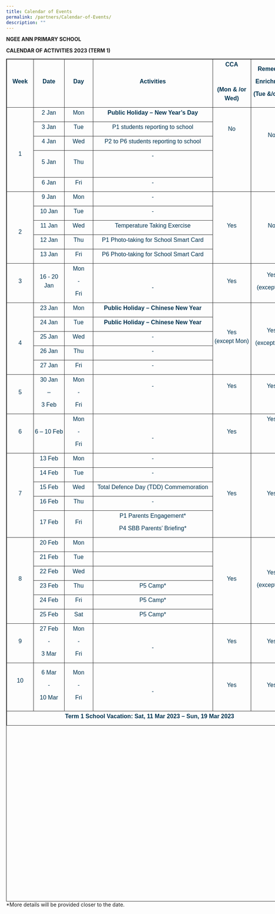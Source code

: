 ```yaml
---
title: Calendar of Events
permalink: /partners/Calendar-of-Events/
description: ""
---
```

**NGEE ANN PRIMARY SCHOOL**

**CALENDAR OF ACTIVITIES 2023 (TERM 1)**

<table class="iveo_table ives_tab_dark ive_eobj_center" align="left" width="642" style="margin: auto; outline: 0px; padding: 0px; clear: both; border: 1px solid rgb(42, 42, 42); border-spacing: 1px; border-collapse: collapse; width: 781px; height: 2291px;"><tbody class="" style="margin: 0px; outline: 0px; padding: 0px;"><tr class="" style="margin: 0px; outline: 0px; padding: 0px;"><td width="55" class="" style="margin: 0px; outline: 0px; padding: 2px; text-align: center; border: 1px solid rgb(42, 42, 42); width: 70px;"><p class="" align="center" style="margin: 0px 0px 10px; outline: 0px; padding: 0px; line-height: 24px; color: rgb(0, 51, 80); font-family: Nunito, sans-serif; font-size: 16px; font-weight: normal;"><b class="" style="margin: 0px; outline: 0px; padding: 0px;"><span class="" style="margin: 0px; outline: 0px; padding: 0px;">Week</span></b><b class="" style="margin: 0px; outline: 0px; padding: 0px;"><span class="" style="margin: 0px; outline: 0px; padding: 0px;"></span></b></p></td><td width="66" class="" style="margin: 0px; outline: 0px; padding: 2px; text-align: center; border: 1px solid rgb(42, 42, 42); width: 83px;"><p class="" align="center" style="margin: 0px 0px 10px; outline: 0px; padding: 0px; line-height: 24px; color: rgb(0, 51, 80); font-family: Nunito, sans-serif; font-size: 16px; font-weight: normal;"><b class="" style="margin: 0px; outline: 0px; padding: 0px;"><span class="" style="margin: 0px; outline: 0px; padding: 0px;">Date</span></b><b class="" style="margin: 0px; outline: 0px; padding: 0px;"><span class="" style="margin: 0px; outline: 0px; padding: 0px;"></span></b></p></td><td width="60" class="" style="margin: 0px; outline: 0px; padding: 2px; text-align: center; border: 1px solid rgb(42, 42, 42); width: 76px;"><p class="" align="center" style="margin: 0px 0px 10px; outline: 0px; padding: 0px; line-height: 24px; color: rgb(0, 51, 80); font-family: Nunito, sans-serif; font-size: 16px; font-weight: normal;"><b class="" style="margin: 0px; outline: 0px; padding: 0px;"><span class="" style="margin: 0px; outline: 0px; padding: 0px;">Day</span></b><b class="" style="margin: 0px; outline: 0px; padding: 0px;"><span class="" style="margin: 0px; outline: 0px; padding: 0px;"></span></b></p></td><td width="286" class="" style="margin: 0px; outline: 0px; padding: 2px; text-align: center; border: 1px solid rgb(42, 42, 42); width: 338px;"><p class="" align="center" style="margin: 0px 0px 10px; outline: 0px; padding: 0px; line-height: 24px; color: rgb(0, 51, 80); font-family: Nunito, sans-serif; font-size: 16px; font-weight: normal;"><b class="" style="margin: 0px; outline: 0px; padding: 0px;"><span class="" style="margin: 0px; outline: 0px; padding: 0px;">Activities</span></b><b class="" style="margin: 0px; outline: 0px; padding: 0px;"><span class="" style="margin: 0px; outline: 0px; padding: 0px;"></span></b></p></td><td width="84" class="" style="margin: 0px; outline: 0px; padding: 2px; text-align: center; border: 1px solid rgb(42, 42, 42); width: 103px;"><p class="" align="center" style="margin: 0px 0px 10px; outline: 0px; padding: 0px; line-height: 24px; color: rgb(0, 51, 80); font-family: Nunito, sans-serif; font-size: 16px; font-weight: normal;"><b class="" style="margin: 0px; outline: 0px; padding: 0px;"><span class="" style="margin: 0px; outline: 0px; padding: 0px;">CCA</span></b></p><p class="" align="center" style="margin: 0px 0px 10px; outline: 0px; padding: 0px; line-height: 24px; color: rgb(0, 51, 80); font-family: Nunito, sans-serif; font-size: 16px; font-weight: normal;"><b class="" style="margin: 0px; outline: 0px; padding: 0px;"><span class="" style="margin: 0px; outline: 0px; padding: 0px;">&nbsp;</span></b></p><p class="" align="center" style="margin: 0px 0px 10px; outline: 0px; padding: 0px; line-height: 24px; color: rgb(0, 51, 80); font-family: Nunito, sans-serif; font-size: 16px; font-weight: normal;"><b class="" style="margin: 0px; outline: 0px; padding: 0px;"><span class="" style="margin: 0px; outline: 0px; padding: 0px;">(Mon &amp; /or Wed)</span></b><b class="" style="margin: 0px; outline: 0px; padding: 0px;"><span class="" style="margin: 0px; outline: 0px; padding: 0px;"></span></b></p></td><td width="90" class="" style="margin: 0px; outline: 0px; padding: 2px; text-align: center; border: 1px solid rgb(42, 42, 42); width: 110px;"><p class="" align="center" style="margin: 0px 0px 10px; outline: 0px; padding: 0px; line-height: 24px; color: rgb(0, 51, 80); font-family: Nunito, sans-serif; font-size: 16px; font-weight: normal;"><b class="" style="margin: 0px; outline: 0px; padding: 0px;"><span class="" style="margin: 0px; outline: 0px; padding: 0px;">Remedial/</span></b></p><p class="" align="center" style="margin: 0px 0px 10px; outline: 0px; padding: 0px; line-height: 24px; color: rgb(0, 51, 80); font-family: Nunito, sans-serif; font-size: 16px; font-weight: normal;"><b class="" style="margin: 0px; outline: 0px; padding: 0px;"><span class="" style="margin: 0px; outline: 0px; padding: 0px;">Enrichment</span></b></p><p class="" align="center" style="margin: 0px 0px 10px; outline: 0px; padding: 0px; line-height: 24px; color: rgb(0, 51, 80); font-family: Nunito, sans-serif; font-size: 16px; font-weight: normal;"><b class="" style="margin: 0px; outline: 0px; padding: 0px;"><span class="" style="margin: 0px; outline: 0px; padding: 0px;">(Tue &amp;/or Fri)</span></b><b class="" style="margin: 0px; outline: 0px; padding: 0px;"><span class="" style="margin: 0px; outline: 0px; padding: 0px;"></span></b></p></td></tr><tr class="" style="margin: 0px; outline: 0px; padding: 0px;"><td width="55" rowspan="5" class="" style="margin: 0px; outline: 0px; padding: 2px; text-align: center; border: 1px solid rgb(42, 42, 42);"><p class="" align="center" style="margin: 0px 0px 10px; outline: 0px; padding: 0px; line-height: 24px; color: rgb(0, 51, 80); font-family: Nunito, sans-serif; font-size: 16px; font-weight: normal;"><span class="" style="margin: 0px; outline: 0px; padding: 0px;">&nbsp;</span></p><p class="" align="center" style="margin: 0px 0px 10px; outline: 0px; padding: 0px; line-height: 24px; color: rgb(0, 51, 80); font-family: Nunito, sans-serif; font-size: 16px; font-weight: normal;"><span class="" style="margin: 0px; outline: 0px; padding: 0px;">1</span><span class="" style="margin: 0px; outline: 0px; padding: 0px;"></span></p></td><td width="66" class="" style="margin: 0px; outline: 0px; padding: 2px; text-align: center; border: 1px solid rgb(42, 42, 42);"><p class="" align="center" style="margin: 0px 0px 10px; outline: 0px; padding: 0px; line-height: 24px; color: rgb(0, 51, 80); font-family: Nunito, sans-serif; font-size: 16px; font-weight: normal;"><span class="" style="margin: 0px; outline: 0px; padding: 0px;">2 Jan</span></p></td><td width="60" class="" style="margin: 0px; outline: 0px; padding: 2px; text-align: center; border: 1px solid rgb(42, 42, 42);"><p class="" align="center" style="margin: 0px 0px 10px; outline: 0px; padding: 0px; line-height: 24px; color: rgb(0, 51, 80); font-family: Nunito, sans-serif; font-size: 16px; font-weight: normal;"><span class="" style="margin: 0px; outline: 0px; padding: 0px;">Mon</span><span class="" style="margin: 0px; outline: 0px; padding: 0px;"></span></p></td><td width="286" class="" style="margin: 0px; outline: 0px; padding: 2px; text-align: center; border: 1px solid rgb(42, 42, 42);"><p class="" style="margin: 0px 0px 10px; outline: 0px; padding: 0px; line-height: 24px; color: rgb(0, 51, 80); font-family: Nunito, sans-serif; font-size: 16px; font-weight: normal;"><b class="" style="margin: 0px; outline: 0px; padding: 0px;"><span class="" style="margin: 0px; outline: 0px; padding: 0px;">Public Holiday – New Year’s Day</span></b></p></td><td width="84" rowspan="5" class="" style="margin: 0px; outline: 0px; padding: 2px; text-align: center; border: 1px solid rgb(42, 42, 42);"><p class="" align="center" style="margin: 0px 0px 10px; outline: 0px; padding: 0px; line-height: 24px; color: rgb(0, 51, 80); font-family: Nunito, sans-serif; font-size: 16px; font-weight: normal;"><span class="" style="margin: 0px; outline: 0px; padding: 0px;">No</span></p><p class="" align="center" style="margin: 0px 0px 10px; outline: 0px; padding: 0px; line-height: 24px; color: rgb(0, 51, 80); font-family: Nunito, sans-serif; font-size: 16px; font-weight: normal;"><span class="" style="margin: 0px; outline: 0px; padding: 0px;">&nbsp;</span></p><p class="" style="margin: 0px 0px 10px; outline: 0px; padding: 0px; line-height: 24px; color: rgb(0, 51, 80); font-family: Nunito, sans-serif; font-size: 16px; font-weight: normal;"><span class="" style="margin: 0px; outline: 0px; padding: 0px;">&nbsp;</span></p><p class="" style="margin: 0px 0px 10px; outline: 0px; padding: 0px; line-height: 24px; color: rgb(0, 51, 80); font-family: Nunito, sans-serif; font-size: 16px; font-weight: normal;"><span class="" style="margin: 0px; outline: 0px; padding: 0px;">&nbsp;</span></p></td><td width="90" rowspan="5" class="" style="margin: 0px; outline: 0px; padding: 2px; text-align: center; border: 1px solid rgb(42, 42, 42);"><p class="" align="center" style="margin: 0px 0px 10px; outline: 0px; padding: 0px; line-height: 24px; color: rgb(0, 51, 80); font-family: Nunito, sans-serif; font-size: 16px; font-weight: normal;"><span class="" style="margin: 0px; outline: 0px; padding: 0px;">No</span></p><p class="" align="center" style="margin: 0px 0px 10px; outline: 0px; padding: 0px; line-height: 24px; color: rgb(0, 51, 80); font-family: Nunito, sans-serif; font-size: 16px; font-weight: normal;"><span class="" style="margin: 0px; outline: 0px; padding: 0px;">&nbsp;</span></p><p class="" style="margin: 0px 0px 10px; outline: 0px; padding: 0px; line-height: 24px; color: rgb(0, 51, 80); font-family: Nunito, sans-serif; font-size: 16px; font-weight: normal;"><span class="" style="margin: 0px; outline: 0px; padding: 0px;">&nbsp;</span></p></td></tr><tr class="" style="margin: 0px; outline: 0px; padding: 0px;"><td width="66" class="" style="margin: 0px; outline: 0px; padding: 2px; text-align: center; border: 1px solid rgb(42, 42, 42);"><p class="" align="center" style="margin: 0px 0px 10px; outline: 0px; padding: 0px; line-height: 24px; color: rgb(0, 51, 80); font-family: Nunito, sans-serif; font-size: 16px; font-weight: normal;"><span class="" style="margin: 0px; outline: 0px; padding: 0px;">3 Jan</span></p></td><td width="60" class="" style="margin: 0px; outline: 0px; padding: 2px; text-align: center; border: 1px solid rgb(42, 42, 42);"><p class="" align="center" style="margin: 0px 0px 10px; outline: 0px; padding: 0px; line-height: 24px; color: rgb(0, 51, 80); font-family: Nunito, sans-serif; font-size: 16px; font-weight: normal;"><span class="" style="margin: 0px; outline: 0px; padding: 0px;">Tue</span><span class="" style="margin: 0px; outline: 0px; padding: 0px;"></span></p></td><td width="286" class="" style="margin: 0px; outline: 0px; padding: 2px; text-align: center; border: 1px solid rgb(42, 42, 42);"><p class="" style="margin: 0px 0px 10px; outline: 0px; padding: 0px; line-height: 24px; color: rgb(0, 51, 80); font-family: Nunito, sans-serif; font-size: 16px; font-weight: normal;"><span class="" style="margin: 0px; outline: 0px; padding: 0px;">P1 students reporting to school</span></p></td></tr><tr class="" style="margin: 0px; outline: 0px; padding: 0px;"><td width="66" class="" style="margin: 0px; outline: 0px; padding: 2px; text-align: center; border: 1px solid rgb(42, 42, 42);"><p class="" align="center" style="margin: 0px 0px 10px; outline: 0px; padding: 0px; line-height: 24px; color: rgb(0, 51, 80); font-family: Nunito, sans-serif; font-size: 16px; font-weight: normal;"><span class="" style="margin: 0px; outline: 0px; padding: 0px;">4 Jan</span><span class="" style="margin: 0px; outline: 0px; padding: 0px;"></span></p></td><td width="60" class="" style="margin: 0px; outline: 0px; padding: 2px; text-align: center; border: 1px solid rgb(42, 42, 42);"><p class="" align="center" style="margin: 0px 0px 10px; outline: 0px; padding: 0px; line-height: 24px; color: rgb(0, 51, 80); font-family: Nunito, sans-serif; font-size: 16px; font-weight: normal;"><span class="" style="margin: 0px; outline: 0px; padding: 0px;">Wed</span><span class="" style="margin: 0px; outline: 0px; padding: 0px;"></span></p></td><td width="286" class="" style="margin: 0px; outline: 0px; padding: 2px; text-align: center; border: 1px solid rgb(42, 42, 42);"><p class="" style="margin: 0px 0px 10px; outline: 0px; padding: 0px; line-height: 24px; color: rgb(0, 51, 80); font-family: Nunito, sans-serif; font-size: 16px; font-weight: normal;"><span class="" style="margin: 0px; outline: 0px; padding: 0px;">P2 to P6 students reporting to school</span></p></td></tr><tr class="" style="margin: 0px; outline: 0px; padding: 0px;"><td width="66" class="" style="margin: 0px; outline: 0px; padding: 2px; text-align: center; border: 1px solid rgb(42, 42, 42);"><p class="" align="center" style="margin: 0px 0px 10px; outline: 0px; padding: 0px; line-height: 24px; color: rgb(0, 51, 80); font-family: Nunito, sans-serif; font-size: 16px; font-weight: normal;"><span class="" style="margin: 0px; outline: 0px; padding: 0px;">5 Jan</span><span class="" style="margin: 0px; outline: 0px; padding: 0px;"></span></p></td><td width="60" class="" style="margin: 0px; outline: 0px; padding: 2px; text-align: center; border: 1px solid rgb(42, 42, 42);"><p class="" align="center" style="margin: 0px 0px 10px; outline: 0px; padding: 0px; line-height: 24px; color: rgb(0, 51, 80); font-family: Nunito, sans-serif; font-size: 16px; font-weight: normal;"><span class="" style="margin: 0px; outline: 0px; padding: 0px;">Thu</span><span class="" style="margin: 0px; outline: 0px; padding: 0px;"></span></p></td><td width="286" class="" style="margin: 0px; outline: 0px; padding: 2px; text-align: center; border: 1px solid rgb(42, 42, 42);"><p class="" style="margin: 0px 0px 10px; outline: 0px; padding: 0px; line-height: 24px; color: rgb(0, 51, 80); font-family: Nunito, sans-serif; font-size: 16px; font-weight: normal;"><span class="" style="margin: 0px; outline: 0px; padding: 0px;">-</span></p><p class="" style="margin: 0px 0px 10px; outline: 0px; padding: 0px; line-height: 24px; color: rgb(0, 51, 80); font-family: Nunito, sans-serif; font-size: 16px; font-weight: normal;"><span class="" style="margin: 0px; outline: 0px; padding: 0px;">&nbsp;</span></p></td></tr><tr class="" style="margin: 0px; outline: 0px; padding: 0px;"><td width="66" class="" style="margin: 0px; outline: 0px; padding: 2px; text-align: center; border: 1px solid rgb(42, 42, 42);"><p class="" align="center" style="margin: 0px 0px 10px; outline: 0px; padding: 0px; line-height: 24px; color: rgb(0, 51, 80); font-family: Nunito, sans-serif; font-size: 16px; font-weight: normal;"><span class="" style="margin: 0px; outline: 0px; padding: 0px;">6 Jan</span></p></td><td width="60" class="" style="margin: 0px; outline: 0px; padding: 2px; text-align: center; border: 1px solid rgb(42, 42, 42);"><p class="" align="center" style="margin: 0px 0px 10px; outline: 0px; padding: 0px; line-height: 24px; color: rgb(0, 51, 80); font-family: Nunito, sans-serif; font-size: 16px; font-weight: normal;"><span class="" style="margin: 0px; outline: 0px; padding: 0px;">Fri</span><span class="" style="margin: 0px; outline: 0px; padding: 0px;"></span></p></td><td width="286" class="" style="margin: 0px; outline: 0px; padding: 2px; text-align: center; border: 1px solid rgb(42, 42, 42);"><p class="" style="margin: 0px 0px 10px; outline: 0px; padding: 0px; line-height: 24px; color: rgb(0, 51, 80); font-family: Nunito, sans-serif; font-size: 16px; font-weight: normal;"><span class="" style="margin: 0px; outline: 0px; padding: 0px;">-</span></p></td></tr><tr class="" style="margin: 0px; outline: 0px; padding: 0px;"><td width="55" rowspan="5" class="" style="margin: 0px; outline: 0px; padding: 2px; text-align: center; border: 1px solid rgb(42, 42, 42);"><p class="" align="center" style="margin: 0px 0px 10px; outline: 0px; padding: 0px; line-height: 24px; color: rgb(0, 51, 80); font-family: Nunito, sans-serif; font-size: 16px; font-weight: normal;"><span class="" style="margin: 0px; outline: 0px; padding: 0px;">&nbsp;</span></p><p class="" align="center" style="margin: 0px 0px 10px; outline: 0px; padding: 0px; line-height: 24px; color: rgb(0, 51, 80); font-family: Nunito, sans-serif; font-size: 16px; font-weight: normal;"><span class="" style="margin: 0px; outline: 0px; padding: 0px;">2</span></p></td><td width="66" class="" style="margin: 0px; outline: 0px; padding: 2px; text-align: center; border: 1px solid rgb(42, 42, 42);"><p class="" align="center" style="margin: 0px 0px 10px; outline: 0px; padding: 0px; line-height: 24px; color: rgb(0, 51, 80); font-family: Nunito, sans-serif; font-size: 16px; font-weight: normal;"><span class="" style="margin: 0px; outline: 0px; padding: 0px;">9 Jan</span></p></td><td width="60" class="" style="margin: 0px; outline: 0px; padding: 2px; text-align: center; border: 1px solid rgb(42, 42, 42);"><p class="" align="center" style="margin: 0px 0px 10px; outline: 0px; padding: 0px; line-height: 24px; color: rgb(0, 51, 80); font-family: Nunito, sans-serif; font-size: 16px; font-weight: normal;"><span class="" style="margin: 0px; outline: 0px; padding: 0px;">Mon</span><span class="" style="margin: 0px; outline: 0px; padding: 0px;"></span></p></td><td width="286" class="" style="margin: 0px; outline: 0px; padding: 2px; text-align: center; border: 1px solid rgb(42, 42, 42);"><p class="" style="margin: 0px 0px 10px; outline: 0px; padding: 0px; line-height: 24px; color: rgb(0, 51, 80); font-family: Nunito, sans-serif; font-size: 16px; font-weight: normal;"><span class="" style="margin: 0px; outline: 0px; padding: 0px;">-</span></p></td><td width="84" rowspan="5" class="" style="margin: 0px; outline: 0px; padding: 2px; text-align: center; border: 1px solid rgb(42, 42, 42);"><p class="" align="center" style="margin: 0px 0px 10px; outline: 0px; padding: 0px; line-height: 24px; color: rgb(0, 51, 80); font-family: Nunito, sans-serif; font-size: 16px; font-weight: normal;"><span class="" style="margin: 0px; outline: 0px; padding: 0px;">Yes</span><span class="" style="margin: 0px; outline: 0px; padding: 0px;"></span></p></td><td width="90" rowspan="5" class="" style="margin: 0px; outline: 0px; padding: 2px; text-align: center; border: 1px solid rgb(42, 42, 42);"><p class="" align="center" style="margin: 0px 0px 10px; outline: 0px; padding: 0px; line-height: 24px; color: rgb(0, 51, 80); font-family: Nunito, sans-serif; font-size: 16px; font-weight: normal;"><span class="" style="margin: 0px; outline: 0px; padding: 0px;">No</span></p></td></tr><tr class="" style="margin: 0px; outline: 0px; padding: 0px;"><td width="66" class="" style="margin: 0px; outline: 0px; padding: 2px; text-align: center; border: 1px solid rgb(42, 42, 42);"><p class="" align="center" style="margin: 0px 0px 10px; outline: 0px; padding: 0px; line-height: 24px; color: rgb(0, 51, 80); font-family: Nunito, sans-serif; font-size: 16px; font-weight: normal;"><span class="" style="margin: 0px; outline: 0px; padding: 0px;">10 Jan</span></p></td><td width="60" class="" style="margin: 0px; outline: 0px; padding: 2px; text-align: center; border: 1px solid rgb(42, 42, 42);"><p class="" align="center" style="margin: 0px 0px 10px; outline: 0px; padding: 0px; line-height: 24px; color: rgb(0, 51, 80); font-family: Nunito, sans-serif; font-size: 16px; font-weight: normal;"><span class="" style="margin: 0px; outline: 0px; padding: 0px;">Tue</span><span class="" style="margin: 0px; outline: 0px; padding: 0px;"></span></p></td><td width="286" class="" style="margin: 0px; outline: 0px; padding: 2px; text-align: center; border: 1px solid rgb(42, 42, 42);"><p class="" style="margin: 0px 0px 10px; outline: 0px; padding: 0px; line-height: 24px; color: rgb(0, 51, 80); font-family: Nunito, sans-serif; font-size: 16px; font-weight: normal;"><span class="" style="margin: 0px; outline: 0px; padding: 0px;">-</span><span class="" style="margin: 0px; outline: 0px; padding: 0px;"></span></p></td></tr><tr class="" style="margin: 0px; outline: 0px; padding: 0px;"><td width="66" class="" style="margin: 0px; outline: 0px; padding: 2px; text-align: center; border: 1px solid rgb(42, 42, 42);"><p class="" align="center" style="margin: 0px 0px 10px; outline: 0px; padding: 0px; line-height: 24px; color: rgb(0, 51, 80); font-family: Nunito, sans-serif; font-size: 16px; font-weight: normal;"><span class="" style="margin: 0px; outline: 0px; padding: 0px;">11 Jan</span></p></td><td width="60" class="" style="margin: 0px; outline: 0px; padding: 2px; text-align: center; border: 1px solid rgb(42, 42, 42);"><p class="" align="center" style="margin: 0px 0px 10px; outline: 0px; padding: 0px; line-height: 24px; color: rgb(0, 51, 80); font-family: Nunito, sans-serif; font-size: 16px; font-weight: normal;"><span class="" style="margin: 0px; outline: 0px; padding: 0px;">Wed</span><span class="" style="margin: 0px; outline: 0px; padding: 0px;"></span></p></td><td width="286" class="" style="margin: 0px; outline: 0px; padding: 2px; text-align: center; border: 1px solid rgb(42, 42, 42);"><p class="" style="margin: 0px 0px 10px; outline: 0px; padding: 0px; line-height: 24px; color: rgb(0, 51, 80); font-family: Nunito, sans-serif; font-size: 16px; font-weight: normal;"><span class="" style="margin: 0px; outline: 0px; padding: 0px;">Temperature Taking Exercise</span><b class="" style="margin: 0px; outline: 0px; padding: 0px;"><span class="" style="margin: 0px; outline: 0px; padding: 0px;"></span></b></p></td></tr><tr class="" style="margin: 0px; outline: 0px; padding: 0px;"><td width="66" class="" style="margin: 0px; outline: 0px; padding: 2px; text-align: center; border: 1px solid rgb(42, 42, 42);"><p class="" align="center" style="margin: 0px 0px 10px; outline: 0px; padding: 0px; line-height: 24px; color: rgb(0, 51, 80); font-family: Nunito, sans-serif; font-size: 16px; font-weight: normal;"><span class="" style="margin: 0px; outline: 0px; padding: 0px;">12 Jan</span><span class="" style="margin: 0px; outline: 0px; padding: 0px;"></span></p></td><td width="60" class="" style="margin: 0px; outline: 0px; padding: 2px; text-align: center; border: 1px solid rgb(42, 42, 42);"><p class="" align="center" style="margin: 0px 0px 10px; outline: 0px; padding: 0px; line-height: 24px; color: rgb(0, 51, 80); font-family: Nunito, sans-serif; font-size: 16px; font-weight: normal;"><span class="" style="margin: 0px; outline: 0px; padding: 0px;">Thu</span><span class="" style="margin: 0px; outline: 0px; padding: 0px;"></span></p></td><td width="286" class="" style="margin: 0px; outline: 0px; padding: 2px; text-align: center; border: 1px solid rgb(42, 42, 42);"><p class="" style="margin: 0px 0px 10px; outline: 0px; padding: 0px; line-height: 24px; color: rgb(0, 51, 80); font-family: Nunito, sans-serif; font-size: 16px; font-weight: normal;"><span class="" style="margin: 0px; outline: 0px; padding: 0px;">P1 Photo-taking for School Smart Card</span></p></td></tr><tr class="" style="margin: 0px; outline: 0px; padding: 0px;"><td width="66" class="" style="margin: 0px; outline: 0px; padding: 2px; text-align: center; border: 1px solid rgb(42, 42, 42);"><p class="" align="center" style="margin: 0px 0px 10px; outline: 0px; padding: 0px; line-height: 24px; color: rgb(0, 51, 80); font-family: Nunito, sans-serif; font-size: 16px; font-weight: normal;"><span class="" style="margin: 0px; outline: 0px; padding: 0px;">13 Jan</span><span class="" style="margin: 0px; outline: 0px; padding: 0px;"></span></p></td><td width="60" class="" style="margin: 0px; outline: 0px; padding: 2px; text-align: center; border: 1px solid rgb(42, 42, 42);"><p class="" align="center" style="margin: 0px 0px 10px; outline: 0px; padding: 0px; line-height: 24px; color: rgb(0, 51, 80); font-family: Nunito, sans-serif; font-size: 16px; font-weight: normal;"><span class="" style="margin: 0px; outline: 0px; padding: 0px;">Fri</span><span class="" style="margin: 0px; outline: 0px; padding: 0px;"></span></p></td><td width="286" class="" style="margin: 0px; outline: 0px; padding: 2px; text-align: center; border: 1px solid rgb(42, 42, 42);"><p class="" style="margin: 0px 0px 10px; outline: 0px; padding: 0px; line-height: 24px; color: rgb(0, 51, 80); font-family: Nunito, sans-serif; font-size: 16px; font-weight: normal;"><span class="" style="margin: 0px; outline: 0px; padding: 0px;">P6 Photo-taking for School Smart Card</span></p></td></tr><tr class="" style="margin: 0px; outline: 0px; padding: 0px;"><td width="55" class="" style="margin: 0px; outline: 0px; padding: 2px; text-align: center; border: 1px solid rgb(42, 42, 42);"><p class="" align="center" style="margin: 0px 0px 10px; outline: 0px; padding: 0px; line-height: 24px; color: rgb(0, 51, 80); font-family: Nunito, sans-serif; font-size: 16px; font-weight: normal;"><span class="" style="margin: 0px; outline: 0px; padding: 0px;">&nbsp;</span></p><p class="" align="center" style="margin: 0px 0px 10px; outline: 0px; padding: 0px; line-height: 24px; color: rgb(0, 51, 80); font-family: Nunito, sans-serif; font-size: 16px; font-weight: normal;"><span class="" style="margin: 0px; outline: 0px; padding: 0px;">3</span></p><p class="" align="center" style="margin: 0px 0px 10px; outline: 0px; padding: 0px; line-height: 24px; color: rgb(0, 51, 80); font-family: Nunito, sans-serif; font-size: 16px; font-weight: normal;"><span class="" style="margin: 0px; outline: 0px; padding: 0px;">&nbsp;</span></p></td><td width="66" class="" style="margin: 0px; outline: 0px; padding: 2px; text-align: center; border: 1px solid rgb(42, 42, 42);"><p class="" align="center" style="margin: 0px 0px 10px; outline: 0px; padding: 0px; line-height: 24px; color: rgb(0, 51, 80); font-family: Nunito, sans-serif; font-size: 16px; font-weight: normal;"><span class="" style="margin: 0px; outline: 0px; padding: 0px;">16 - 20 Jan</span></p></td><td width="60" class="" style="margin: 0px; outline: 0px; padding: 2px; text-align: center; border: 1px solid rgb(42, 42, 42);"><p class="" align="center" style="margin: 0px 0px 10px; outline: 0px; padding: 0px; line-height: 24px; color: rgb(0, 51, 80); font-family: Nunito, sans-serif; font-size: 16px; font-weight: normal;"><span class="" style="margin: 0px; outline: 0px; padding: 0px;">Mon</span><span class="" style="margin: 0px; outline: 0px; padding: 0px;"></span></p><p class="" align="center" style="margin: 0px 0px 10px; outline: 0px; padding: 0px; line-height: 24px; color: rgb(0, 51, 80); font-family: Nunito, sans-serif; font-size: 16px; font-weight: normal;"><span class="" style="margin: 0px; outline: 0px; padding: 0px;">-</span><span class="" style="margin: 0px; outline: 0px; padding: 0px;"></span></p><p class="" align="center" style="margin: 0px 0px 10px; outline: 0px; padding: 0px; line-height: 24px; color: rgb(0, 51, 80); font-family: Nunito, sans-serif; font-size: 16px; font-weight: normal;"><span class="" style="margin: 0px; outline: 0px; padding: 0px;">Fri</span><span class="" style="margin: 0px; outline: 0px; padding: 0px;"></span></p></td><td width="286" class="" style="margin: 0px; outline: 0px; padding: 2px; text-align: center; border: 1px solid rgb(42, 42, 42);"><p class="" style="margin: 0px 0px 10px; outline: 0px; padding: 0px; line-height: 24px; color: rgb(0, 51, 80); font-family: Nunito, sans-serif; font-size: 16px; font-weight: normal;"><span class="" style="margin: 0px; outline: 0px; padding: 0px;">&nbsp;</span></p><p class="" style="margin: 0px 0px 10px; outline: 0px; padding: 0px; line-height: 24px; color: rgb(0, 51, 80); font-family: Nunito, sans-serif; font-size: 16px; font-weight: normal;"><span class="" style="margin: 0px; outline: 0px; padding: 0px;">-</span></p></td><td width="84" class="" style="margin: 0px; outline: 0px; padding: 2px; text-align: center; border: 1px solid rgb(42, 42, 42);"><p class="" align="center" style="margin: 0px 0px 10px; outline: 0px; padding: 0px; line-height: 24px; color: rgb(0, 51, 80); font-family: Nunito, sans-serif; font-size: 16px; font-weight: normal;"><span class="" style="margin: 0px; outline: 0px; padding: 0px;">Yes</span><span class="" style="margin: 0px; outline: 0px; padding: 0px;"></span></p></td><td width="90" class="" style="margin: 0px; outline: 0px; padding: 2px; text-align: center; border: 1px solid rgb(42, 42, 42);"><p class="" align="center" style="margin: 0px 0px 10px; outline: 0px; padding: 0px; line-height: 24px; color: rgb(0, 51, 80); font-family: Nunito, sans-serif; font-size: 16px; font-weight: normal;"><span class="" style="margin: 0px; outline: 0px; padding: 0px;">Yes</span></p><p class="" align="center" style="margin: 0px 0px 10px; outline: 0px; padding: 0px; line-height: 24px; color: rgb(0, 51, 80); font-family: Nunito, sans-serif; font-size: 16px; font-weight: normal;"><span class="" style="margin: 0px; outline: 0px; padding: 0px;">(except Fri)</span></p></td></tr><tr class="" style="margin: 0px; outline: 0px; padding: 0px;"><td width="55" rowspan="5" class="" style="margin: 0px; outline: 0px; padding: 2px; text-align: center; border: 1px solid rgb(42, 42, 42);"><p class="" align="center" style="margin: 0px 0px 10px; outline: 0px; padding: 0px; line-height: 24px; color: rgb(0, 51, 80); font-family: Nunito, sans-serif; font-size: 16px; font-weight: normal;"><span class="" style="margin: 0px; outline: 0px; padding: 0px;">&nbsp;</span></p><p class="" align="center" style="margin: 0px 0px 10px; outline: 0px; padding: 0px; line-height: 24px; color: rgb(0, 51, 80); font-family: Nunito, sans-serif; font-size: 16px; font-weight: normal;"><span class="" style="margin: 0px; outline: 0px; padding: 0px;">4</span><span class="" style="margin: 0px; outline: 0px; padding: 0px;"></span></p></td><td width="66" class="" style="margin: 0px; outline: 0px; padding: 2px; text-align: center; border: 1px solid rgb(42, 42, 42);"><p class="" align="center" style="margin: 0px 0px 10px; outline: 0px; padding: 0px; line-height: 24px; color: rgb(0, 51, 80); font-family: Nunito, sans-serif; font-size: 16px; font-weight: normal;"><span class="" style="margin: 0px; outline: 0px; padding: 0px;">23 Jan</span></p></td><td width="60" class="" style="margin: 0px; outline: 0px; padding: 2px; text-align: center; border: 1px solid rgb(42, 42, 42);"><p class="" align="center" style="margin: 0px 0px 10px; outline: 0px; padding: 0px; line-height: 24px; color: rgb(0, 51, 80); font-family: Nunito, sans-serif; font-size: 16px; font-weight: normal;"><span class="" style="margin: 0px; outline: 0px; padding: 0px;">Mon</span></p></td><td width="286" class="" style="margin: 0px; outline: 0px; padding: 2px; text-align: center; border: 1px solid rgb(42, 42, 42);"><p class="" style="margin: 0px 0px 10px; outline: 0px; padding: 0px; line-height: 24px; color: rgb(0, 51, 80); font-family: Nunito, sans-serif; font-size: 16px; font-weight: normal;"><b class="" style="margin: 0px; outline: 0px; padding: 0px;"><span class="" style="margin: 0px; outline: 0px; padding: 0px;">Public Holiday – Chinese New Year</span></b></p></td><td width="84" rowspan="5" class="" style="margin: 0px; outline: 0px; padding: 2px; text-align: center; border: 1px solid rgb(42, 42, 42);"><p class="" align="center" style="margin: 0px 0px 10px; outline: 0px; padding: 0px; line-height: 24px; color: rgb(0, 51, 80); font-family: Nunito, sans-serif; font-size: 16px; font-weight: normal;"><span class="" style="margin: 0px; outline: 0px; padding: 0px;">Yes<br class="" style="margin: 0px; outline: 0px; padding: 0px;">(except Mon)</span><span class="" style="margin: 0px; outline: 0px; padding: 0px;"></span></p></td><td width="90" rowspan="5" class="" style="margin: 0px; outline: 0px; padding: 2px; text-align: center; border: 1px solid rgb(42, 42, 42);"><p class="" align="center" style="margin: 0px 0px 10px; outline: 0px; padding: 0px; line-height: 24px; color: rgb(0, 51, 80); font-family: Nunito, sans-serif; font-size: 16px; font-weight: normal;"><span class="" style="margin: 0px; outline: 0px; padding: 0px;">Yes</span></p><p class="" align="center" style="margin: 0px 0px 10px; outline: 0px; padding: 0px; line-height: 24px; color: rgb(0, 51, 80); font-family: Nunito, sans-serif; font-size: 16px; font-weight: normal;"><span class="" style="margin: 0px; outline: 0px; padding: 0px;">(except Tue)</span></p></td></tr><tr class="" style="margin: 0px; outline: 0px; padding: 0px;"><td width="66" class="" style="margin: 0px; outline: 0px; padding: 2px; text-align: center; border: 1px solid rgb(42, 42, 42);"><p class="" align="center" style="margin: 0px 0px 10px; outline: 0px; padding: 0px; line-height: 24px; color: rgb(0, 51, 80); font-family: Nunito, sans-serif; font-size: 16px; font-weight: normal;"><span class="" style="margin: 0px; outline: 0px; padding: 0px;">24 Jan</span></p></td><td width="60" class="" style="margin: 0px; outline: 0px; padding: 2px; text-align: center; border: 1px solid rgb(42, 42, 42);"><p class="" align="center" style="margin: 0px 0px 10px; outline: 0px; padding: 0px; line-height: 24px; color: rgb(0, 51, 80); font-family: Nunito, sans-serif; font-size: 16px; font-weight: normal;"><span class="" style="margin: 0px; outline: 0px; padding: 0px;">Tue</span></p></td><td width="286" class="" style="margin: 0px; outline: 0px; padding: 2px; text-align: center; border: 1px solid rgb(42, 42, 42);"><p class="" style="margin: 0px 0px 10px; outline: 0px; padding: 0px; line-height: 24px; color: rgb(0, 51, 80); font-family: Nunito, sans-serif; font-size: 16px; font-weight: normal;"><b class="" style="margin: 0px; outline: 0px; padding: 0px;"><span class="" style="margin: 0px; outline: 0px; padding: 0px;">Public Holiday – Chinese New Year</span></b></p></td></tr><tr class="" style="margin: 0px; outline: 0px; padding: 0px;"><td width="66" class="" style="margin: 0px; outline: 0px; padding: 2px; text-align: center; border: 1px solid rgb(42, 42, 42);"><p class="" align="center" style="margin: 0px 0px 10px; outline: 0px; padding: 0px; line-height: 24px; color: rgb(0, 51, 80); font-family: Nunito, sans-serif; font-size: 16px; font-weight: normal;"><span class="" style="margin: 0px; outline: 0px; padding: 0px;">25 Jan</span></p></td><td width="60" class="" style="margin: 0px; outline: 0px; padding: 2px; text-align: center; border: 1px solid rgb(42, 42, 42);"><p class="" align="center" style="margin: 0px 0px 10px; outline: 0px; padding: 0px; line-height: 24px; color: rgb(0, 51, 80); font-family: Nunito, sans-serif; font-size: 16px; font-weight: normal;"><span class="" style="margin: 0px; outline: 0px; padding: 0px;">Wed</span><span class="" style="margin: 0px; outline: 0px; padding: 0px;"></span></p></td><td width="286" class="" style="margin: 0px; outline: 0px; padding: 2px; text-align: center; border: 1px solid rgb(42, 42, 42);"><p class="" style="margin: 0px 0px 10px; outline: 0px; padding: 0px; line-height: 24px; color: rgb(0, 51, 80); font-family: Nunito, sans-serif; font-size: 16px; font-weight: normal;"><span class="" style="margin: 0px; outline: 0px; padding: 0px;">-</span></p></td></tr><tr class="" style="margin: 0px; outline: 0px; padding: 0px;"><td width="66" class="" style="margin: 0px; outline: 0px; padding: 2px; text-align: center; border: 1px solid rgb(42, 42, 42);"><p class="" align="center" style="margin: 0px 0px 10px; outline: 0px; padding: 0px; line-height: 24px; color: rgb(0, 51, 80); font-family: Nunito, sans-serif; font-size: 16px; font-weight: normal;"><span class="" style="margin: 0px; outline: 0px; padding: 0px;">26 Jan</span><span class="" style="margin: 0px; outline: 0px; padding: 0px;"></span></p></td><td width="60" class="" style="margin: 0px; outline: 0px; padding: 2px; text-align: center; border: 1px solid rgb(42, 42, 42);"><p class="" align="center" style="margin: 0px 0px 10px; outline: 0px; padding: 0px; line-height: 24px; color: rgb(0, 51, 80); font-family: Nunito, sans-serif; font-size: 16px; font-weight: normal;"><span class="" style="margin: 0px; outline: 0px; padding: 0px;">Thu</span><span class="" style="margin: 0px; outline: 0px; padding: 0px;"></span></p></td><td width="286" class="" style="margin: 0px; outline: 0px; padding: 2px; text-align: center; border: 1px solid rgb(42, 42, 42);"><p class="" style="margin: 0px 0px 10px; outline: 0px; padding: 0px; line-height: 24px; color: rgb(0, 51, 80); font-family: Nunito, sans-serif; font-size: 16px; font-weight: normal;"><span class="" style="margin: 0px; outline: 0px; padding: 0px;">-</span></p></td></tr><tr class="" style="margin: 0px; outline: 0px; padding: 0px;"><td width="66" class="" style="margin: 0px; outline: 0px; padding: 2px; text-align: center; border: 1px solid rgb(42, 42, 42);"><p class="" align="center" style="margin: 0px 0px 10px; outline: 0px; padding: 0px; line-height: 24px; color: rgb(0, 51, 80); font-family: Nunito, sans-serif; font-size: 16px; font-weight: normal;"><span class="" style="margin: 0px; outline: 0px; padding: 0px;">27 Jan</span><span class="" style="margin: 0px; outline: 0px; padding: 0px;"></span></p></td><td width="60" class="" style="margin: 0px; outline: 0px; padding: 2px; text-align: center; border: 1px solid rgb(42, 42, 42);"><p class="" align="center" style="margin: 0px 0px 10px; outline: 0px; padding: 0px; line-height: 24px; color: rgb(0, 51, 80); font-family: Nunito, sans-serif; font-size: 16px; font-weight: normal;"><span class="" style="margin: 0px; outline: 0px; padding: 0px;">Fri</span><span class="" style="margin: 0px; outline: 0px; padding: 0px;"></span></p></td><td width="286" class="" style="margin: 0px; outline: 0px; padding: 2px; text-align: center; border: 1px solid rgb(42, 42, 42);"><p class="" style="margin: 0px 0px 10px; outline: 0px; padding: 0px; line-height: 24px; color: rgb(0, 51, 80); font-family: Nunito, sans-serif; font-size: 16px; font-weight: normal;"><span class="" style="margin: 0px; outline: 0px; padding: 0px;">-</span></p></td></tr><tr class="" style="margin: 0px; outline: 0px; padding: 0px;"><td width="55" class="" style="margin: 0px; outline: 0px; padding: 2px; text-align: center; border: 1px solid rgb(42, 42, 42);"><p class="" align="center" style="margin: 0px 0px 10px; outline: 0px; padding: 0px; line-height: 24px; color: rgb(0, 51, 80); font-family: Nunito, sans-serif; font-size: 16px; font-weight: normal;"><span class="" style="margin: 0px; outline: 0px; padding: 0px;">&nbsp;</span></p><p class="" align="center" style="margin: 0px 0px 10px; outline: 0px; padding: 0px; line-height: 24px; color: rgb(0, 51, 80); font-family: Nunito, sans-serif; font-size: 16px; font-weight: normal;"><span class="" style="margin: 0px; outline: 0px; padding: 0px;">5</span></p><p class="" align="center" style="margin: 0px 0px 10px; outline: 0px; padding: 0px; line-height: 24px; color: rgb(0, 51, 80); font-family: Nunito, sans-serif; font-size: 16px; font-weight: normal;"><span class="" style="margin: 0px; outline: 0px; padding: 0px;">&nbsp;</span></p></td><td width="66" class="" style="margin: 0px; outline: 0px; padding: 2px; text-align: center; border: 1px solid rgb(42, 42, 42);"><p class="" align="center" style="margin: 0px 0px 10px; outline: 0px; padding: 0px; line-height: 24px; color: rgb(0, 51, 80); font-family: Nunito, sans-serif; font-size: 16px; font-weight: normal;"><span class="" style="margin: 0px; outline: 0px; padding: 0px;">30 Jan</span></p><p class="" align="center" style="margin: 0px 0px 10px; outline: 0px; padding: 0px; line-height: 24px; color: rgb(0, 51, 80); font-family: Nunito, sans-serif; font-size: 16px; font-weight: normal;"><span class="" style="margin: 0px; outline: 0px; padding: 0px;">–</span></p><p class="" align="center" style="margin: 0px 0px 10px; outline: 0px; padding: 0px; line-height: 24px; color: rgb(0, 51, 80); font-family: Nunito, sans-serif; font-size: 16px; font-weight: normal;"><span class="" style="margin: 0px; outline: 0px; padding: 0px;">3 Feb</span></p></td><td width="60" class="" style="margin: 0px; outline: 0px; padding: 2px; text-align: center; border: 1px solid rgb(42, 42, 42);"><p class="" align="center" style="margin: 0px 0px 10px; outline: 0px; padding: 0px; line-height: 24px; color: rgb(0, 51, 80); font-family: Nunito, sans-serif; font-size: 16px; font-weight: normal;"><span class="" style="margin: 0px; outline: 0px; padding: 0px;">Mon</span><span class="" style="margin: 0px; outline: 0px; padding: 0px;"></span></p><p class="" align="center" style="margin: 0px 0px 10px; outline: 0px; padding: 0px; line-height: 24px; color: rgb(0, 51, 80); font-family: Nunito, sans-serif; font-size: 16px; font-weight: normal;"><span class="" style="margin: 0px; outline: 0px; padding: 0px;">-</span><span class="" style="margin: 0px; outline: 0px; padding: 0px;"></span></p><p class="" align="center" style="margin: 0px 0px 10px; outline: 0px; padding: 0px; line-height: 24px; color: rgb(0, 51, 80); font-family: Nunito, sans-serif; font-size: 16px; font-weight: normal;"><span class="" style="margin: 0px; outline: 0px; padding: 0px;">Fri</span><span class="" style="margin: 0px; outline: 0px; padding: 0px;"></span></p></td><td width="286" class="" style="margin: 0px; outline: 0px; padding: 2px; text-align: center; border: 1px solid rgb(42, 42, 42);"><p class="" style="margin: 0px 0px 10px; outline: 0px; padding: 0px; line-height: 24px; color: rgb(0, 51, 80); font-family: Nunito, sans-serif; font-size: 16px; font-weight: normal;"><span class="" style="margin: 0px; outline: 0px; padding: 0px;">-</span></p><p class="" style="margin: 0px 0px 10px; outline: 0px; padding: 0px; line-height: 24px; color: rgb(0, 51, 80); font-family: Nunito, sans-serif; font-size: 16px; font-weight: normal;"><span class="" style="margin: 0px; outline: 0px; padding: 0px;">&nbsp;</span></p></td><td width="84" class="" style="margin: 0px; outline: 0px; padding: 2px; text-align: center; border: 1px solid rgb(42, 42, 42);"><p class="" align="center" style="margin: 0px 0px 10px; outline: 0px; padding: 0px; line-height: 24px; color: rgb(0, 51, 80); font-family: Nunito, sans-serif; font-size: 16px; font-weight: normal;"><span class="" style="margin: 0px; outline: 0px; padding: 0px;">Yes</span></p><p class="" align="center" style="margin: 0px 0px 10px; outline: 0px; padding: 0px; line-height: 24px; color: rgb(0, 51, 80); font-family: Nunito, sans-serif; font-size: 16px; font-weight: normal;"><span class="" style="margin: 0px; outline: 0px; padding: 0px;">&nbsp;</span></p></td><td width="90" class="" style="margin: 0px; outline: 0px; padding: 2px; text-align: center; border: 1px solid rgb(42, 42, 42);"><p class="" align="center" style="margin: 0px 0px 10px; outline: 0px; padding: 0px; line-height: 24px; color: rgb(0, 51, 80); font-family: Nunito, sans-serif; font-size: 16px; font-weight: normal;"><span class="" style="margin: 0px; outline: 0px; padding: 0px;">Yes</span></p><p class="" align="center" style="margin: 0px 0px 10px; outline: 0px; padding: 0px; line-height: 24px; color: rgb(0, 51, 80); font-family: Nunito, sans-serif; font-size: 16px; font-weight: normal;"><span class="" style="margin: 0px; outline: 0px; padding: 0px;">&nbsp;</span></p></td></tr><tr class="" style="margin: 0px; outline: 0px; padding: 0px;"><td width="55" class="" style="margin: 0px; outline: 0px; padding: 2px; text-align: center; border: 1px solid rgb(42, 42, 42);"><p class="" align="center" style="margin: 0px 0px 10px; outline: 0px; padding: 0px; line-height: 24px; color: rgb(0, 51, 80); font-family: Nunito, sans-serif; font-size: 16px; font-weight: normal;"><span class="" style="margin: 0px; outline: 0px; padding: 0px;">&nbsp;</span></p><p class="" align="center" style="margin: 0px 0px 10px; outline: 0px; padding: 0px; line-height: 24px; color: rgb(0, 51, 80); font-family: Nunito, sans-serif; font-size: 16px; font-weight: normal;"><span class="" style="margin: 0px; outline: 0px; padding: 0px;">6</span></p><p class="" align="center" style="margin: 0px 0px 10px; outline: 0px; padding: 0px; line-height: 24px; color: rgb(0, 51, 80); font-family: Nunito, sans-serif; font-size: 16px; font-weight: normal;"><span class="" style="margin: 0px; outline: 0px; padding: 0px;">&nbsp;</span></p></td><td width="66" class="" style="margin: 0px; outline: 0px; padding: 2px; text-align: center; border: 1px solid rgb(42, 42, 42);"><p class="" align="center" style="margin: 0px 0px 10px; outline: 0px; padding: 0px; line-height: 24px; color: rgb(0, 51, 80); font-family: Nunito, sans-serif; font-size: 16px; font-weight: normal;"><span class="" style="margin: 0px; outline: 0px; padding: 0px;">6 – 10 Feb</span></p></td><td width="60" class="" style="margin: 0px; outline: 0px; padding: 2px; text-align: center; border: 1px solid rgb(42, 42, 42);"><p class="" align="center" style="margin: 0px 0px 10px; outline: 0px; padding: 0px; line-height: 24px; color: rgb(0, 51, 80); font-family: Nunito, sans-serif; font-size: 16px; font-weight: normal;"><span class="" style="margin: 0px; outline: 0px; padding: 0px;">Mon</span><span class="" style="margin: 0px; outline: 0px; padding: 0px;"></span></p><p class="" align="center" style="margin: 0px 0px 10px; outline: 0px; padding: 0px; line-height: 24px; color: rgb(0, 51, 80); font-family: Nunito, sans-serif; font-size: 16px; font-weight: normal;"><span class="" style="margin: 0px; outline: 0px; padding: 0px;">-</span><span class="" style="margin: 0px; outline: 0px; padding: 0px;"></span></p><p class="" align="center" style="margin: 0px 0px 10px; outline: 0px; padding: 0px; line-height: 24px; color: rgb(0, 51, 80); font-family: Nunito, sans-serif; font-size: 16px; font-weight: normal;"><span class="" style="margin: 0px; outline: 0px; padding: 0px;">Fri</span><span class="" style="margin: 0px; outline: 0px; padding: 0px;"></span></p></td><td width="286" class="" style="margin: 0px; outline: 0px; padding: 2px; text-align: center; border: 1px solid rgb(42, 42, 42);"><p class="" style="margin: 0px 0px 10px; outline: 0px; padding: 0px; line-height: 24px; color: rgb(0, 51, 80); font-family: Nunito, sans-serif; font-size: 16px; font-weight: normal;"><span class="" style="margin: 0px; outline: 0px; padding: 0px;">&nbsp;</span></p><p class="" style="margin: 0px 0px 10px; outline: 0px; padding: 0px; line-height: 24px; color: rgb(0, 51, 80); font-family: Nunito, sans-serif; font-size: 16px; font-weight: normal;"><span class="" style="margin: 0px; outline: 0px; padding: 0px;">-</span></p></td><td width="84" class="" style="margin: 0px; outline: 0px; padding: 2px; text-align: center; border: 1px solid rgb(42, 42, 42);"><p class="" align="center" style="margin: 0px 0px 10px; outline: 0px; padding: 0px; line-height: 24px; color: rgb(0, 51, 80); font-family: Nunito, sans-serif; font-size: 16px; font-weight: normal;"><span class="" style="margin: 0px; outline: 0px; padding: 0px;">Yes</span></p></td><td width="90" class="" style="margin: 0px; outline: 0px; padding: 2px; text-align: center; border: 1px solid rgb(42, 42, 42);"><p class="" align="center" style="margin: 0px 0px 10px; outline: 0px; padding: 0px; line-height: 24px; color: rgb(0, 51, 80); font-family: Nunito, sans-serif; font-size: 16px; font-weight: normal;"><span class="" style="margin: 0px; outline: 0px; padding: 0px;">Yes</span></p><p class="" align="center" style="margin: 0px 0px 10px; outline: 0px; padding: 0px; line-height: 24px; color: rgb(0, 51, 80); font-family: Nunito, sans-serif; font-size: 16px; font-weight: normal;"><span class="" style="margin: 0px; outline: 0px; padding: 0px;">&nbsp;</span></p><p class="" align="center" style="margin: 0px 0px 10px; outline: 0px; padding: 0px; line-height: 24px; color: rgb(0, 51, 80); font-family: Nunito, sans-serif; font-size: 16px; font-weight: normal;"><span class="" style="margin: 0px; outline: 0px; padding: 0px;">&nbsp;</span></p></td></tr><tr class="" style="margin: 0px; outline: 0px; padding: 0px;"><td width="55" rowspan="5" class="" style="margin: 0px; outline: 0px; padding: 2px; text-align: center; border: 1px solid rgb(42, 42, 42);"><p class="" align="center" style="margin: 0px 0px 10px; outline: 0px; padding: 0px; line-height: 24px; color: rgb(0, 51, 80); font-family: Nunito, sans-serif; font-size: 16px; font-weight: normal;"><span class="" style="margin: 0px; outline: 0px; padding: 0px;">&nbsp;</span></p><p class="" align="center" style="margin: 0px 0px 10px; outline: 0px; padding: 0px; line-height: 24px; color: rgb(0, 51, 80); font-family: Nunito, sans-serif; font-size: 16px; font-weight: normal;"><span class="" style="margin: 0px; outline: 0px; padding: 0px;">7</span></p><p class="" align="center" style="margin: 0px 0px 10px; outline: 0px; padding: 0px; line-height: 24px; color: rgb(0, 51, 80); font-family: Nunito, sans-serif; font-size: 16px; font-weight: normal;"><span class="" style="margin: 0px; outline: 0px; padding: 0px;">&nbsp;</span></p></td><td width="66" class="" style="margin: 0px; outline: 0px; padding: 2px; text-align: center; border: 1px solid rgb(42, 42, 42);"><p class="" align="center" style="margin: 0px 0px 10px; outline: 0px; padding: 0px; line-height: 24px; color: rgb(0, 51, 80); font-family: Nunito, sans-serif; font-size: 16px; font-weight: normal;"><span class="" style="margin: 0px; outline: 0px; padding: 0px;">13 Feb</span></p></td><td width="60" class="" style="margin: 0px; outline: 0px; padding: 2px; text-align: center; border: 1px solid rgb(42, 42, 42);"><p class="" align="center" style="margin: 0px 0px 10px; outline: 0px; padding: 0px; line-height: 24px; color: rgb(0, 51, 80); font-family: Nunito, sans-serif; font-size: 16px; font-weight: normal;"><span class="" style="margin: 0px; outline: 0px; padding: 0px;">Mon</span><span class="" style="margin: 0px; outline: 0px; padding: 0px;"></span></p></td><td width="286" class="" style="margin: 0px; outline: 0px; padding: 2px; text-align: center; border: 1px solid rgb(42, 42, 42);"><p class="" style="margin: 0px 0px 10px; outline: 0px; padding: 0px; line-height: 24px; color: rgb(0, 51, 80); font-family: Nunito, sans-serif; font-size: 16px; font-weight: normal;"><span class="" style="margin: 0px; outline: 0px; padding: 0px;">-</span></p></td><td width="84" rowspan="5" class="" style="margin: 0px; outline: 0px; padding: 2px; text-align: center; border: 1px solid rgb(42, 42, 42);"><p class="" align="center" style="margin: 0px 0px 10px; outline: 0px; padding: 0px; line-height: 24px; color: rgb(0, 51, 80); font-family: Nunito, sans-serif; font-size: 16px; font-weight: normal;"><span class="" style="margin: 0px; outline: 0px; padding: 0px;">Yes</span></p></td><td width="90" rowspan="5" class="" style="margin: 0px; outline: 0px; padding: 2px; text-align: center; border: 1px solid rgb(42, 42, 42);"><p class="" align="center" style="margin: 0px 0px 10px; outline: 0px; padding: 0px; line-height: 24px; color: rgb(0, 51, 80); font-family: Nunito, sans-serif; font-size: 16px; font-weight: normal;"><span class="" style="margin: 0px; outline: 0px; padding: 0px;">Yes</span></p></td></tr><tr class="" style="margin: 0px; outline: 0px; padding: 0px;"><td width="66" class="" style="margin: 0px; outline: 0px; padding: 2px; text-align: center; border: 1px solid rgb(42, 42, 42);"><p class="" align="center" style="margin: 0px 0px 10px; outline: 0px; padding: 0px; line-height: 24px; color: rgb(0, 51, 80); font-family: Nunito, sans-serif; font-size: 16px; font-weight: normal;"><span class="" style="margin: 0px; outline: 0px; padding: 0px;">14 Feb</span></p></td><td width="60" class="" style="margin: 0px; outline: 0px; padding: 2px; text-align: center; border: 1px solid rgb(42, 42, 42);"><p class="" align="center" style="margin: 0px 0px 10px; outline: 0px; padding: 0px; line-height: 24px; color: rgb(0, 51, 80); font-family: Nunito, sans-serif; font-size: 16px; font-weight: normal;"><span class="" style="margin: 0px; outline: 0px; padding: 0px;">Tue</span><span class="" style="margin: 0px; outline: 0px; padding: 0px;"></span></p></td><td width="286" class="" style="margin: 0px; outline: 0px; padding: 2px; text-align: center; border: 1px solid rgb(42, 42, 42);"><p class="" style="margin: 0px 0px 10px; outline: 0px; padding: 0px; line-height: 24px; color: rgb(0, 51, 80); font-family: Nunito, sans-serif; font-size: 16px; font-weight: normal;"><span class="" style="margin: 0px; outline: 0px; padding: 0px;">-<s class="" style="margin: 0px; outline: 0px; padding: 0px;"></s></span></p></td></tr><tr class="" style="margin: 0px; outline: 0px; padding: 0px;"><td width="66" class="" style="margin: 0px; outline: 0px; padding: 2px; text-align: center; border: 1px solid rgb(42, 42, 42);"><p class="" align="center" style="margin: 0px 0px 10px; outline: 0px; padding: 0px; line-height: 24px; color: rgb(0, 51, 80); font-family: Nunito, sans-serif; font-size: 16px; font-weight: normal;"><span class="" style="margin: 0px; outline: 0px; padding: 0px;">15 Feb</span></p></td><td width="60" class="" style="margin: 0px; outline: 0px; padding: 2px; text-align: center; border: 1px solid rgb(42, 42, 42);"><p class="" align="center" style="margin: 0px 0px 10px; outline: 0px; padding: 0px; line-height: 24px; color: rgb(0, 51, 80); font-family: Nunito, sans-serif; font-size: 16px; font-weight: normal;"><span class="" style="margin: 0px; outline: 0px; padding: 0px;">Wed</span><span class="" style="margin: 0px; outline: 0px; padding: 0px;"></span></p></td><td width="286" class="" style="margin: 0px; outline: 0px; padding: 2px; text-align: center; border: 1px solid rgb(42, 42, 42);"><p class="" style="margin: 0px 0px 10px; outline: 0px; padding: 0px; line-height: 24px; color: rgb(0, 51, 80); font-family: Nunito, sans-serif; font-size: 16px; font-weight: normal;"><span class="" style="margin: 0px; outline: 0px; padding: 0px;">Total Defence Day (TDD) Commemoration</span></p></td></tr><tr class="" style="margin: 0px; outline: 0px; padding: 0px;"><td width="66" class="" style="margin: 0px; outline: 0px; padding: 2px; text-align: center; border: 1px solid rgb(42, 42, 42);"><p class="" align="center" style="margin: 0px 0px 10px; outline: 0px; padding: 0px; line-height: 24px; color: rgb(0, 51, 80); font-family: Nunito, sans-serif; font-size: 16px; font-weight: normal;"><span class="" style="margin: 0px; outline: 0px; padding: 0px;">16 Feb</span><span class="" style="margin: 0px; outline: 0px; padding: 0px;"></span></p></td><td width="60" class="" style="margin: 0px; outline: 0px; padding: 2px; text-align: center; border: 1px solid rgb(42, 42, 42);"><p class="" align="center" style="margin: 0px 0px 10px; outline: 0px; padding: 0px; line-height: 24px; color: rgb(0, 51, 80); font-family: Nunito, sans-serif; font-size: 16px; font-weight: normal;"><span class="" style="margin: 0px; outline: 0px; padding: 0px;">Thu</span><span class="" style="margin: 0px; outline: 0px; padding: 0px;"></span></p></td><td width="286" class="" style="margin: 0px; outline: 0px; padding: 2px; text-align: center; border: 1px solid rgb(42, 42, 42);"><p class="" style="margin: 0px 0px 10px; outline: 0px; padding: 0px; line-height: 24px; color: rgb(0, 51, 80); font-family: Nunito, sans-serif; font-size: 16px; font-weight: normal;"><span class="" style="margin: 0px; outline: 0px; padding: 0px;">-</span><span class="" style="margin: 0px; outline: 0px; padding: 0px;"></span></p></td></tr><tr class="" style="margin: 0px; outline: 0px; padding: 0px;"><td width="66" class="" style="margin: 0px; outline: 0px; padding: 2px; text-align: center; border: 1px solid rgb(42, 42, 42);"><p class="" align="center" style="margin: 0px 0px 10px; outline: 0px; padding: 0px; line-height: 24px; color: rgb(0, 51, 80); font-family: Nunito, sans-serif; font-size: 16px; font-weight: normal;"><span class="" style="margin: 0px; outline: 0px; padding: 0px;">17 Feb</span><span class="" style="margin: 0px; outline: 0px; padding: 0px;"></span></p></td><td width="60" class="" style="margin: 0px; outline: 0px; padding: 2px; text-align: center; border: 1px solid rgb(42, 42, 42);"><p class="" align="center" style="margin: 0px 0px 10px; outline: 0px; padding: 0px; line-height: 24px; color: rgb(0, 51, 80); font-family: Nunito, sans-serif; font-size: 16px; font-weight: normal;"><span class="" style="margin: 0px; outline: 0px; padding: 0px;">Fri</span><span class="" style="margin: 0px; outline: 0px; padding: 0px;"></span></p></td><td width="286" class="" style="margin: 0px; outline: 0px; padding: 2px; text-align: center; border: 1px solid rgb(42, 42, 42);"><p class="" style="margin: 0px 0px 10px; outline: 0px; padding: 0px; line-height: 24px; color: rgb(0, 51, 80); font-family: Nunito, sans-serif; font-size: 16px; font-weight: normal;"><span class="" style="margin: 0px; outline: 0px; padding: 0px;">P1 Parents Engagement*</span></p><p class="" style="margin: 0px 0px 10px; outline: 0px; padding: 0px; line-height: 24px; color: rgb(0, 51, 80); font-family: Nunito, sans-serif; font-size: 16px; font-weight: normal;"><span class="" style="margin: 0px; outline: 0px; padding: 0px;">P4 SBB Parents’ Briefing*</span></p></td></tr><tr class="" style="margin: 0px; outline: 0px; padding: 0px;"><td width="55" rowspan="6" class="" style="margin: 0px; outline: 0px; padding: 2px; text-align: center; border: 1px solid rgb(42, 42, 42);"><p class="" align="center" style="margin: 0px 0px 10px; outline: 0px; padding: 0px; line-height: 24px; color: rgb(0, 51, 80); font-family: Nunito, sans-serif; font-size: 16px; font-weight: normal;"><span class="" style="margin: 0px; outline: 0px; padding: 0px;">&nbsp;</span></p><p class="" align="center" style="margin: 0px 0px 10px; outline: 0px; padding: 0px; line-height: 24px; color: rgb(0, 51, 80); font-family: Nunito, sans-serif; font-size: 16px; font-weight: normal;"><span class="" style="margin: 0px; outline: 0px; padding: 0px;">8</span></p><p class="" align="center" style="margin: 0px 0px 10px; outline: 0px; padding: 0px; line-height: 24px; color: rgb(0, 51, 80); font-family: Nunito, sans-serif; font-size: 16px; font-weight: normal;"><span class="" style="margin: 0px; outline: 0px; padding: 0px;">&nbsp;</span></p></td><td width="66" class="" style="margin: 0px; outline: 0px; padding: 2px; text-align: center; border: 1px solid rgb(42, 42, 42);"><p class="" align="center" style="margin: 0px 0px 10px; outline: 0px; padding: 0px; line-height: 24px; color: rgb(0, 51, 80); font-family: Nunito, sans-serif; font-size: 16px; font-weight: normal;"><span class="" style="margin: 0px; outline: 0px; padding: 0px;">20 Feb</span></p></td><td width="60" class="" style="margin: 0px; outline: 0px; padding: 2px; text-align: center; border: 1px solid rgb(42, 42, 42);"><p class="" align="center" style="margin: 0px 0px 10px; outline: 0px; padding: 0px; line-height: 24px; color: rgb(0, 51, 80); font-family: Nunito, sans-serif; font-size: 16px; font-weight: normal;"><span class="" style="margin: 0px; outline: 0px; padding: 0px;">Mon</span><span class="" style="margin: 0px; outline: 0px; padding: 0px;"></span></p></td><td width="286" class="" style="margin: 0px; outline: 0px; padding: 2px; text-align: center; border: 1px solid rgb(42, 42, 42);"><p class="" style="margin: 0px 0px 10px; outline: 0px; padding: 0px; line-height: 24px; color: rgb(0, 51, 80); font-family: Nunito, sans-serif; font-size: 16px; font-weight: normal;"><span class="" style="margin: 0px; outline: 0px; padding: 0px;">&nbsp;</span></p></td><td width="84" rowspan="6" class="" style="margin: 0px; outline: 0px; padding: 2px; text-align: center; border: 1px solid rgb(42, 42, 42);"><p class="" align="center" style="margin: 0px 0px 10px; outline: 0px; padding: 0px; line-height: 24px; color: rgb(0, 51, 80); font-family: Nunito, sans-serif; font-size: 16px; font-weight: normal;"><span class="" style="margin: 0px; outline: 0px; padding: 0px;">Yes</span><span class="" style="margin: 0px; outline: 0px; padding: 0px;"></span></p></td><td width="90" rowspan="6" class="" style="margin: 0px; outline: 0px; padding: 2px; text-align: center; border: 1px solid rgb(42, 42, 42);"><p class="" align="center" style="margin: 0px 0px 10px; outline: 0px; padding: 0px; line-height: 24px; color: rgb(0, 51, 80); font-family: Nunito, sans-serif; font-size: 16px; font-weight: normal;"><span class="" style="margin: 0px; outline: 0px; padding: 0px;">Yes</span></p><p class="" align="center" style="margin: 0px 0px 10px; outline: 0px; padding: 0px; line-height: 24px; color: rgb(0, 51, 80); font-family: Nunito, sans-serif; font-size: 16px; font-weight: normal;"><span class="" style="margin: 0px; outline: 0px; padding: 0px;">(except Fri)</span></p></td></tr><tr class="" style="margin: 0px; outline: 0px; padding: 0px;"><td width="66" class="" style="margin: 0px; outline: 0px; padding: 2px; text-align: center; border: 1px solid rgb(42, 42, 42);"><p class="" align="center" style="margin: 0px 0px 10px; outline: 0px; padding: 0px; line-height: 24px; color: rgb(0, 51, 80); font-family: Nunito, sans-serif; font-size: 16px; font-weight: normal;"><span class="" style="margin: 0px; outline: 0px; padding: 0px;">21 Feb</span></p></td><td width="60" class="" style="margin: 0px; outline: 0px; padding: 2px; text-align: center; border: 1px solid rgb(42, 42, 42);"><p class="" align="center" style="margin: 0px 0px 10px; outline: 0px; padding: 0px; line-height: 24px; color: rgb(0, 51, 80); font-family: Nunito, sans-serif; font-size: 16px; font-weight: normal;"><span class="" style="margin: 0px; outline: 0px; padding: 0px;">Tue</span><span class="" style="margin: 0px; outline: 0px; padding: 0px;"></span></p></td><td width="286" class="" style="margin: 0px; outline: 0px; padding: 2px; text-align: center; border: 1px solid rgb(42, 42, 42);"><p class="" style="margin: 0px 0px 10px; outline: 0px; padding: 0px; line-height: 24px; color: rgb(0, 51, 80); font-family: Nunito, sans-serif; font-size: 16px; font-weight: normal;"><span class="" style="margin: 0px; outline: 0px; padding: 0px;">&nbsp;</span></p></td></tr><tr class="" style="margin: 0px; outline: 0px; padding: 0px;"><td width="66" class="" style="margin: 0px; outline: 0px; padding: 2px; text-align: center; border: 1px solid rgb(42, 42, 42);"><p class="" align="center" style="margin: 0px 0px 10px; outline: 0px; padding: 0px; line-height: 24px; color: rgb(0, 51, 80); font-family: Nunito, sans-serif; font-size: 16px; font-weight: normal;"><span class="" style="margin: 0px; outline: 0px; padding: 0px;">22 Feb</span></p></td><td width="60" class="" style="margin: 0px; outline: 0px; padding: 2px; text-align: center; border: 1px solid rgb(42, 42, 42);"><p class="" align="center" style="margin: 0px 0px 10px; outline: 0px; padding: 0px; line-height: 24px; color: rgb(0, 51, 80); font-family: Nunito, sans-serif; font-size: 16px; font-weight: normal;"><span class="" style="margin: 0px; outline: 0px; padding: 0px;">Wed</span><span class="" style="margin: 0px; outline: 0px; padding: 0px;"></span></p></td><td width="286" class="" style="margin: 0px; outline: 0px; padding: 2px; text-align: center; border: 1px solid rgb(42, 42, 42);"><p class="" style="margin: 0px 0px 10px; outline: 0px; padding: 0px; line-height: 24px; color: rgb(0, 51, 80); font-family: Nunito, sans-serif; font-size: 16px; font-weight: normal;"><span class="" style="margin: 0px; outline: 0px; padding: 0px;">&nbsp;</span></p></td></tr><tr class="" style="margin: 0px; outline: 0px; padding: 0px;"><td width="66" class="" style="margin: 0px; outline: 0px; padding: 2px; text-align: center; border: 1px solid rgb(42, 42, 42);"><p class="" align="center" style="margin: 0px 0px 10px; outline: 0px; padding: 0px; line-height: 24px; color: rgb(0, 51, 80); font-family: Nunito, sans-serif; font-size: 16px; font-weight: normal;"><span class="" style="margin: 0px; outline: 0px; padding: 0px;">23 Feb</span><span class="" style="margin: 0px; outline: 0px; padding: 0px;"></span></p></td><td width="60" class="" style="margin: 0px; outline: 0px; padding: 2px; text-align: center; border: 1px solid rgb(42, 42, 42);"><p class="" align="center" style="margin: 0px 0px 10px; outline: 0px; padding: 0px; line-height: 24px; color: rgb(0, 51, 80); font-family: Nunito, sans-serif; font-size: 16px; font-weight: normal;"><span class="" style="margin: 0px; outline: 0px; padding: 0px;">Thu</span><span class="" style="margin: 0px; outline: 0px; padding: 0px;"></span></p></td><td width="286" class="" style="margin: 0px; outline: 0px; padding: 2px; text-align: center; border: 1px solid rgb(42, 42, 42);"><p class="" style="margin: 0px 0px 10px; outline: 0px; padding: 0px; line-height: 24px; color: rgb(0, 51, 80); font-family: Nunito, sans-serif; font-size: 16px; font-weight: normal;"><span class="" style="margin: 0px; outline: 0px; padding: 0px;">P5 Camp*</span></p></td></tr><tr class="" style="margin: 0px; outline: 0px; padding: 0px;"><td width="66" class="" style="margin: 0px; outline: 0px; padding: 2px; text-align: center; border: 1px solid rgb(42, 42, 42);"><p class="" align="center" style="margin: 0px 0px 10px; outline: 0px; padding: 0px; line-height: 24px; color: rgb(0, 51, 80); font-family: Nunito, sans-serif; font-size: 16px; font-weight: normal;"><span class="" style="margin: 0px; outline: 0px; padding: 0px;">24 Feb</span></p></td><td width="60" class="" style="margin: 0px; outline: 0px; padding: 2px; text-align: center; border: 1px solid rgb(42, 42, 42);"><p class="" align="center" style="margin: 0px 0px 10px; outline: 0px; padding: 0px; line-height: 24px; color: rgb(0, 51, 80); font-family: Nunito, sans-serif; font-size: 16px; font-weight: normal;"><span class="" style="margin: 0px; outline: 0px; padding: 0px;">Fri</span><span class="" style="margin: 0px; outline: 0px; padding: 0px;"></span></p></td><td width="286" class="" style="margin: 0px; outline: 0px; padding: 2px; text-align: center; border: 1px solid rgb(42, 42, 42);"><p class="" style="margin: 0px 0px 10px; outline: 0px; padding: 0px; line-height: 24px; color: rgb(0, 51, 80); font-family: Nunito, sans-serif; font-size: 16px; font-weight: normal;"><span class="" style="margin: 0px; outline: 0px; padding: 0px;">P5 Camp*</span></p></td></tr><tr class="" style="margin: 0px; outline: 0px; padding: 0px;"><td width="66" class="" style="margin: 0px; outline: 0px; padding: 2px; text-align: center; border: 1px solid rgb(42, 42, 42);"><p class="" align="center" style="margin: 0px 0px 10px; outline: 0px; padding: 0px; line-height: 24px; color: rgb(0, 51, 80); font-family: Nunito, sans-serif; font-size: 16px; font-weight: normal;"><span class="" style="margin: 0px; outline: 0px; padding: 0px;">25 Feb</span></p></td><td width="60" class="" style="margin: 0px; outline: 0px; padding: 2px; text-align: center; border: 1px solid rgb(42, 42, 42);"><p class="" align="center" style="margin: 0px 0px 10px; outline: 0px; padding: 0px; line-height: 24px; color: rgb(0, 51, 80); font-family: Nunito, sans-serif; font-size: 16px; font-weight: normal;"><span class="" style="margin: 0px; outline: 0px; padding: 0px;">Sat</span></p></td><td width="286" class="" style="margin: 0px; outline: 0px; padding: 2px; text-align: center; border: 1px solid rgb(42, 42, 42);"><p class="" style="margin: 0px 0px 10px; outline: 0px; padding: 0px; line-height: 24px; color: rgb(0, 51, 80); font-family: Nunito, sans-serif; font-size: 16px; font-weight: normal;"><span class="" style="margin: 0px; outline: 0px; padding: 0px;">P5 Camp*</span></p></td></tr><tr class="" style="margin: 0px; outline: 0px; padding: 0px;"><td width="55" class="" style="margin: 0px; outline: 0px; padding: 2px; text-align: center; border: 1px solid rgb(42, 42, 42);"><p class="" align="center" style="margin: 0px 0px 10px; outline: 0px; padding: 0px; line-height: 24px; color: rgb(0, 51, 80); font-family: Nunito, sans-serif; font-size: 16px; font-weight: normal;"><span class="" style="margin: 0px; outline: 0px; padding: 0px;">&nbsp;</span></p><p class="" align="center" style="margin: 0px 0px 10px; outline: 0px; padding: 0px; line-height: 24px; color: rgb(0, 51, 80); font-family: Nunito, sans-serif; font-size: 16px; font-weight: normal;"><span class="" style="margin: 0px; outline: 0px; padding: 0px;">9</span><span class="" style="margin: 0px; outline: 0px; padding: 0px;"></span></p><p class="" align="center" style="margin: 0px 0px 10px; outline: 0px; padding: 0px; line-height: 24px; color: rgb(0, 51, 80); font-family: Nunito, sans-serif; font-size: 16px; font-weight: normal;"><span class="" style="margin: 0px; outline: 0px; padding: 0px;">&nbsp;</span></p></td><td width="66" class="" style="margin: 0px; outline: 0px; padding: 2px; text-align: center; border: 1px solid rgb(42, 42, 42);"><p class="" align="center" style="margin: 0px 0px 10px; outline: 0px; padding: 0px; line-height: 24px; color: rgb(0, 51, 80); font-family: Nunito, sans-serif; font-size: 16px; font-weight: normal;"><span class="" style="margin: 0px; outline: 0px; padding: 0px;">27 Feb</span></p><p class="" align="center" style="margin: 0px 0px 10px; outline: 0px; padding: 0px; line-height: 24px; color: rgb(0, 51, 80); font-family: Nunito, sans-serif; font-size: 16px; font-weight: normal;"><span class="" style="margin: 0px; outline: 0px; padding: 0px;">-</span><span class="" style="margin: 0px; outline: 0px; padding: 0px;"></span></p><p class="" align="center" style="margin: 0px 0px 10px; outline: 0px; padding: 0px; line-height: 24px; color: rgb(0, 51, 80); font-family: Nunito, sans-serif; font-size: 16px; font-weight: normal;"><span class="" style="margin: 0px; outline: 0px; padding: 0px;">3 Mar</span></p></td><td width="60" class="" style="margin: 0px; outline: 0px; padding: 2px; text-align: center; border: 1px solid rgb(42, 42, 42);"><p class="" align="center" style="margin: 0px 0px 10px; outline: 0px; padding: 0px; line-height: 24px; color: rgb(0, 51, 80); font-family: Nunito, sans-serif; font-size: 16px; font-weight: normal;"><span class="" style="margin: 0px; outline: 0px; padding: 0px;">Mon</span><span class="" style="margin: 0px; outline: 0px; padding: 0px;"></span></p><p class="" align="center" style="margin: 0px 0px 10px; outline: 0px; padding: 0px; line-height: 24px; color: rgb(0, 51, 80); font-family: Nunito, sans-serif; font-size: 16px; font-weight: normal;"><span class="" style="margin: 0px; outline: 0px; padding: 0px;">-</span><span class="" style="margin: 0px; outline: 0px; padding: 0px;"></span></p><p class="" align="center" style="margin: 0px 0px 10px; outline: 0px; padding: 0px; line-height: 24px; color: rgb(0, 51, 80); font-family: Nunito, sans-serif; font-size: 16px; font-weight: normal;"><span class="" style="margin: 0px; outline: 0px; padding: 0px;">Fri</span><span class="" style="margin: 0px; outline: 0px; padding: 0px;"></span></p></td><td width="286" class="" style="margin: 0px; outline: 0px; padding: 2px; text-align: center; border: 1px solid rgb(42, 42, 42);"><p class="" style="margin: 0px 0px 10px; outline: 0px; padding: 0px; line-height: 24px; color: rgb(0, 51, 80); font-family: Nunito, sans-serif; font-size: 16px; font-weight: normal;"><span class="" style="margin: 0px; outline: 0px; padding: 0px;">&nbsp;</span></p><p class="" style="margin: 0px 0px 10px; outline: 0px; padding: 0px; line-height: 24px; color: rgb(0, 51, 80); font-family: Nunito, sans-serif; font-size: 16px; font-weight: normal;"><span class="" style="margin: 0px; outline: 0px; padding: 0px;">-</span></p></td><td width="84" class="" style="margin: 0px; outline: 0px; padding: 2px; text-align: center; border: 1px solid rgb(42, 42, 42);"><p class="" align="center" style="margin: 0px 0px 10px; outline: 0px; padding: 0px; line-height: 24px; color: rgb(0, 51, 80); font-family: Nunito, sans-serif; font-size: 16px; font-weight: normal;"><span class="" style="margin: 0px; outline: 0px; padding: 0px;">Yes</span></p></td><td width="90" class="" style="margin: 0px; outline: 0px; padding: 2px; text-align: center; border: 1px solid rgb(42, 42, 42);"><p class="" align="center" style="margin: 0px 0px 10px; outline: 0px; padding: 0px; line-height: 24px; color: rgb(0, 51, 80); font-family: Nunito, sans-serif; font-size: 16px; font-weight: normal;"><span class="" style="margin: 0px; outline: 0px; padding: 0px;">Yes</span></p></td></tr><tr class="" style="margin: 0px; outline: 0px; padding: 0px;"><td width="55" class="" style="margin: 0px; outline: 0px; padding: 2px; text-align: center; border: 1px solid rgb(42, 42, 42);"><p class="" align="center" style="margin: 0px 0px 10px; outline: 0px; padding: 0px; line-height: 24px; color: rgb(0, 51, 80); font-family: Nunito, sans-serif; font-size: 16px; font-weight: normal;"><span class="" style="margin: 0px; outline: 0px; padding: 0px;">&nbsp;</span></p><p class="" align="center" style="margin: 0px 0px 10px; outline: 0px; padding: 0px; line-height: 24px; color: rgb(0, 51, 80); font-family: Nunito, sans-serif; font-size: 16px; font-weight: normal;"><span class="" style="margin: 0px; outline: 0px; padding: 0px;">10<br class="" style="margin: 0px; outline: 0px; padding: 0px;"><br class="" style="margin: 0px; outline: 0px; padding: 0px;"></span><span class="" style="margin: 0px; outline: 0px; padding: 0px;"></span></p><p class="" align="center" style="margin: 0px 0px 10px; outline: 0px; padding: 0px; line-height: 24px; color: rgb(0, 51, 80); font-family: Nunito, sans-serif; font-size: 16px; font-weight: normal;"><span class="" style="margin: 0px; outline: 0px; padding: 0px;">&nbsp;</span></p></td><td width="66" class="" style="margin: 0px; outline: 0px; padding: 2px; text-align: center; border: 1px solid rgb(42, 42, 42);"><p class="" align="center" style="margin: 0px 0px 10px; outline: 0px; padding: 0px; line-height: 24px; color: rgb(0, 51, 80); font-family: Nunito, sans-serif; font-size: 16px; font-weight: normal;"><span class="" style="margin: 0px; outline: 0px; padding: 0px;">6 Mar</span></p><p class="" align="center" style="margin: 0px 0px 10px; outline: 0px; padding: 0px; line-height: 24px; color: rgb(0, 51, 80); font-family: Nunito, sans-serif; font-size: 16px; font-weight: normal;"><span class="" style="margin: 0px; outline: 0px; padding: 0px;">-</span><span class="" style="margin: 0px; outline: 0px; padding: 0px;"></span></p><p class="" align="center" style="margin: 0px 0px 10px; outline: 0px; padding: 0px; line-height: 24px; color: rgb(0, 51, 80); font-family: Nunito, sans-serif; font-size: 16px; font-weight: normal;"><span class="" style="margin: 0px; outline: 0px; padding: 0px;">10 Mar</span></p></td><td width="60" class="" style="margin: 0px; outline: 0px; padding: 2px; text-align: center; border: 1px solid rgb(42, 42, 42);"><p class="" align="center" style="margin: 0px 0px 10px; outline: 0px; padding: 0px; line-height: 24px; color: rgb(0, 51, 80); font-family: Nunito, sans-serif; font-size: 16px; font-weight: normal;"><span class="" style="margin: 0px; outline: 0px; padding: 0px;">Mon</span><span class="" style="margin: 0px; outline: 0px; padding: 0px;"></span></p><p class="" align="center" style="margin: 0px 0px 10px; outline: 0px; padding: 0px; line-height: 24px; color: rgb(0, 51, 80); font-family: Nunito, sans-serif; font-size: 16px; font-weight: normal;"><span class="" style="margin: 0px; outline: 0px; padding: 0px;">-</span><span class="" style="margin: 0px; outline: 0px; padding: 0px;"></span></p><p class="" align="center" style="margin: 0px 0px 10px; outline: 0px; padding: 0px; line-height: 24px; color: rgb(0, 51, 80); font-family: Nunito, sans-serif; font-size: 16px; font-weight: normal;"><span class="" style="margin: 0px; outline: 0px; padding: 0px;">Fri</span><span class="" style="margin: 0px; outline: 0px; padding: 0px;"></span></p></td><td width="286" class="" style="margin: 0px; outline: 0px; padding: 2px; text-align: center; border: 1px solid rgb(42, 42, 42);"><p class="" style="margin: 0px 0px 10px; outline: 0px; padding: 0px; line-height: 24px; color: rgb(0, 51, 80); font-family: Nunito, sans-serif; font-size: 16px; font-weight: normal;"><span class="" style="margin: 0px; outline: 0px; padding: 0px;">&nbsp;</span></p><p class="" style="margin: 0px 0px 10px; outline: 0px; padding: 0px; line-height: 24px; color: rgb(0, 51, 80); font-family: Nunito, sans-serif; font-size: 16px; font-weight: normal;"><span class="" style="margin: 0px; outline: 0px; padding: 0px;">-</span></p></td><td width="84" class="" style="margin: 0px; outline: 0px; padding: 2px; text-align: center; border: 1px solid rgb(42, 42, 42);"><p class="" align="center" style="margin: 0px 0px 10px; outline: 0px; padding: 0px; line-height: 24px; color: rgb(0, 51, 80); font-family: Nunito, sans-serif; font-size: 16px; font-weight: normal;"><span class="" style="margin: 0px; outline: 0px; padding: 0px;">Yes</span></p></td><td width="90" class="" style="margin: 0px; outline: 0px; padding: 2px; text-align: center; border: 1px solid rgb(42, 42, 42);"><p class="" align="center" style="margin: 0px 0px 10px; outline: 0px; padding: 0px; line-height: 24px; color: rgb(0, 51, 80); font-family: Nunito, sans-serif; font-size: 16px; font-weight: normal;"><span class="" style="margin: 0px; outline: 0px; padding: 0px;">Yes</span></p></td></tr><tr class="" style="margin: 0px; outline: 0px; padding: 0px;"><td width="642" colspan="6" class="" style="margin: 0px; outline: 0px; padding: 2px; text-align: center; border: 1px solid rgb(42, 42, 42);"><p class="" align="center" style="margin: 0px 0px 10px; outline: 0px; padding: 0px; line-height: 24px; color: rgb(0, 51, 80); font-family: Nunito, sans-serif; font-size: 16px; font-weight: normal;"><b class="" style="margin: 0px; outline: 0px; padding: 0px;"><span class="" style="margin: 0px; outline: 0px; padding: 0px;">Term 1 School Vacation:</span></b><b class="" style="margin: 0px; outline: 0px; padding: 0px;"><span class="" style="margin: 0px; outline: 0px; padding: 0px;"><span>&nbsp;</span>Sat, 11 Mar 2023 – Sun, 19 Mar 2023</span></b></p></td></tr></tbody></table>

\*More details will be provided closer to the date.